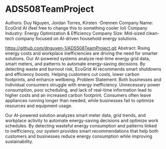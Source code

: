 # ADS508TeamProject

Authors: Duy Nguyen, Jordan Torres, Kirsten -Drennen
Company Name: EcoGrid AI (feel free to change this to something cooler lol)
Company Industry: Energy Optimization & Efficiency
Company Size: Mid-sized clean-tech company focused on AI-driven household energy solutions.

https://github.com/dnguyen-1/ADS508TeamProject.git 
Abstract:
Rising energy costs and workplace inefficiencies are driving the need for smarter solutions. Our AI-powered systems analyze real-time energy grid data, smart meters, and patterns to automate energy-saving decisions. By detecting waste and burnout risk, EcoGrid AI recommends smart shutdowns and efficiency boosts. Helping customers cut costs, lower carbon footprints, and enhance wellbeing.
Problem Statement:
Both businesses and individual consumers struggle with energy inefficiency. Unnecessary power consumption, poor scheduling, and lack of real-time information lead to higher costs and an increased carbon footprint. Consumers often leave appliances running longer than needed, while businesses fail to optimize resources and equipment usage.

Our AI-powered solution analyzes smart meter data, grid trends, and workplace activity to automate energy-saving decisions and optimize work schedules. By detecting wasteful energy consumption and patterns linked to inefficiency, our system provides smart recommendations that help both customers and businesses reduce energy consumption while improving sustainability.

